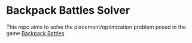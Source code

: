 # Backpack Battles Solver

This repo aims to solve the placement/optimization problem posed in the game [Backpack Battles](https://playwithfurcifer.itch.io/backpack-battles).